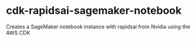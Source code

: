 # cdk-rapidsai-sagemaker-notebook
Creates a SageMaker notebook instance with rapidsai from Nvidia using the AWS CDK
